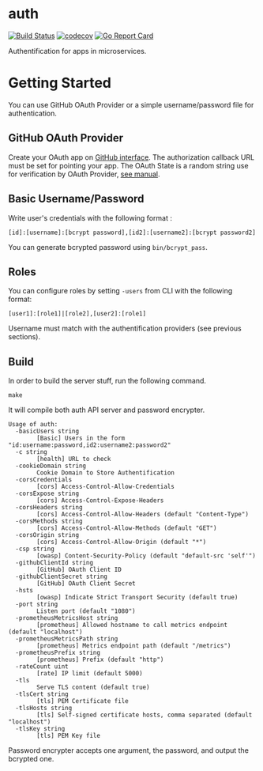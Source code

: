 # auth

[![Build Status](https://travis-ci.org/ViBiOh/auth.svg?branch=master)](https://travis-ci.org/ViBiOh/auth)
[![codecov](https://codecov.io/gh/ViBiOh/auth/branch/master/graph/badge.svg)](https://codecov.io/gh/ViBiOh/auth)
[![Go Report Card](https://goreportcard.com/badge/github.com/ViBiOh/auth)](https://goreportcard.com/report/github.com/ViBiOh/auth)

Authentification for apps in microservices.

# Getting Started

You can use GitHub OAuth Provider or a simple username/password file for
authentication.

## GitHub OAuth Provider

Create your OAuth app on
[GitHub interface](https://github.com/settings/developers). The authorization
callback URL must be set for pointing your app. The OAuth State is a random
string use for verification by OAuth Provider,
[see manual](https://developer.github.com/apps/building-integrations/setting-up-and-registering-oauth-apps/about-authorization-options-for-oauth-apps/).

## Basic Username/Password

Write user's credentials with the following format :

```
[id]:[username]:[bcrypt password],[id2]:[username2]:[bcrypt password2]
```

You can generate bcrypted password using `bin/bcrypt_pass`.

## Roles

You can configure roles by setting `-users` from CLI with the following format:

```
[user1]:[role1]|[role2],[user2]:[role1]
```

Username must match with the authentification providers (see previous sections).

## Build

In order to build the server stuff, run the following command.

```
make
```

It will compile both auth API server and password encrypter.

```
Usage of auth:
  -basicUsers string
    	[Basic] Users in the form "id:username:password,id2:username2:password2"
  -c string
    	[health] URL to check
  -cookieDomain string
    	Cookie Domain to Store Authentification
  -corsCredentials
    	[cors] Access-Control-Allow-Credentials
  -corsExpose string
    	[cors] Access-Control-Expose-Headers
  -corsHeaders string
    	[cors] Access-Control-Allow-Headers (default "Content-Type")
  -corsMethods string
    	[cors] Access-Control-Allow-Methods (default "GET")
  -corsOrigin string
    	[cors] Access-Control-Allow-Origin (default "*")
  -csp string
    	[owasp] Content-Security-Policy (default "default-src 'self'")
  -githubClientId string
    	[GitHub] OAuth Client ID
  -githubClientSecret string
    	[GitHub] OAuth Client Secret
  -hsts
    	[owasp] Indicate Strict Transport Security (default true)
  -port string
    	Listen port (default "1080")
  -prometheusMetricsHost string
    	[prometheus] Allowed hostname to call metrics endpoint (default "localhost")
  -prometheusMetricsPath string
    	[prometheus] Metrics endpoint path (default "/metrics")
  -prometheusPrefix string
    	[prometheus] Prefix (default "http")
  -rateCount uint
    	[rate] IP limit (default 5000)
  -tls
    	Serve TLS content (default true)
  -tlsCert string
    	[tls] PEM Certificate file
  -tlsHosts string
    	[tls] Self-signed certificate hosts, comma separated (default "localhost")
  -tlsKey string
    	[tls] PEM Key file
```

Password encrypter accepts one argument, the password, and output the bcrypted
one.
